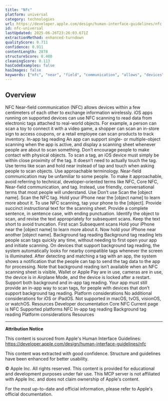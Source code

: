```yaml
---
title: "Nfc"
platform: universal
category: technologies
url: https://developer.apple.com/design/human-interface-guidelines/nfc
id: nfc-universal
lastUpdated: 2025-06-26T23:26:03.671Z
extractionMethod: enhanced-turndown
qualityScore: 0.711
confidence: 0.911
contentLength: 2878
structureScore: 0.400
cleaningScore: 0.113
hasCodeExamples: false
hasImages: false
keywords: ["nfc", "near", "field", "communication", "allows", "devices", "within", "few", "centimeters", "each"]
---
```

## Overview

NFC Near-field communication (NFC) allows devices within a few centimeters of each other to exchange information wirelessly. iOS apps running on supported devices can use NFC scanning to read data from electronic tags attached to real-world objects. For example, a person can scan a toy to connect it with a video game, a shopper can scan an in-store sign to access coupons, or a retail employee can scan products to track inventory. In-app tag reading An app can support single- or multiple-object scanning when the app is active, and display a scanning sheet whenever people are about to scan something. Don’t encourage people to make contact with physical objects. To scan a tag, an iOS device must simply be within close proximity of the tag. It doesn’t need to actually touch the tag. Use terms like scan and hold near instead of tap and touch when asking people to scan objects. Use approachable terminology. Near-field communication may be unfamiliar to some people. To make it approachable, avoid referring to technical, developer-oriented terms like NFC, Core NFC, Near-field communication, and tag. Instead, use friendly, conversational terms that most people will understand. Use Don’t use Scan the \[object name\]. Scan the NFC tag. Hold your iPhone near the \[object name\] to learn more about it. To use NFC scanning, tap your phone to the \[object\]. Provide succinct instructional text for the scanning sheet. Provide a complete sentence, in sentence case, with ending punctuation. Identify the object to scan, and revise the text appropriately for subsequent scans. Keep the text short to avoid truncation. First scan Subsequent scans Hold your iPhone near the \[object name\] to learn more about it. Now hold your iPhone near another \[object name\]. Background tag reading Background tag reading lets people scan tags quickly any time, without needing to first open your app and initiate scanning. On devices that support background tag reading, the system automatically looks for nearby compatible tags whenever the screen is illuminated. After detecting and matching a tag with an app, the system shows a notification that the people can tap to send the tag data to the app for processing. Note that background reading isn’t available when an NFC scanning sheet is visible, Wallet or Apple Pay are in use, cameras are in use, the device is in Airplane Mode, and the device is locked after a restart. Support both background and in-app tag reading. Your app must still provide an in-app way to scan tags, for people with devices that don’t support background tag reading. Platform considerations No additional considerations for iOS or iPadOS. Not supported in macOS, tvOS, visionOS, or watchOS. Resources Developer documentation Core NFC Current page is NFC Supported platforms NFC In-app tag reading Background tag reading Platform considerations Resources

---

**Attribution Notice**

This content is sourced from Apple's Human Interface Guidelines: https://developer.apple.com/design/human-interface-guidelines/nfc

This content was extracted with good confidence. Structure and guidelines have been enhanced for better usability.

© Apple Inc. All rights reserved. This content is provided for educational and development purposes under fair use. This MCP server is not affiliated with Apple Inc. and does not claim ownership of Apple's content.

For the most up-to-date and official information, please refer to Apple's official documentation.
